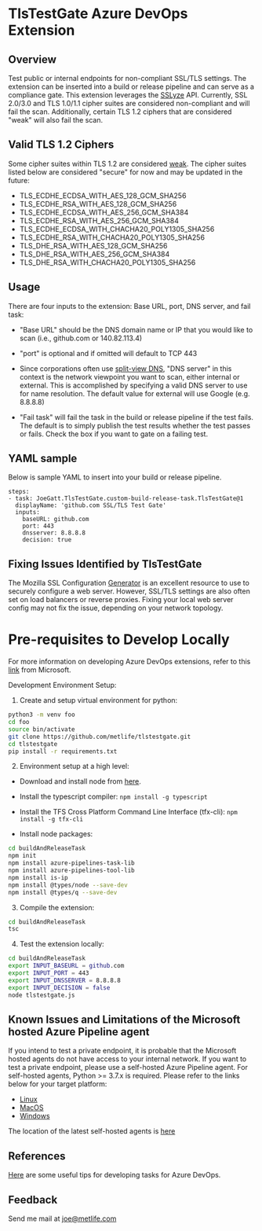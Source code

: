 # TlsTestGate Azure DevOps Extension

## Overview

Test public or internal endpoints for non-compliant SSL/TLS settings. The extension can be inserted into a build or release pipeline and can serve as a compliance gate. This extension leverages the [SSLyze](https://github.com/nabla-c0d3/sslyze) API. Currently, SSL 2.0/3.0 and TLS 1.0/1.1 cipher suites are considered non-compliant and will fail the scan. Additionally, certain TLS 1.2 ciphers that are considered "weak" will also fail the scan.

## Valid TLS 1.2 Ciphers

Some cipher suites within TLS 1.2 are considered [weak](https://blog.qualys.com/product-tech/2019/04/22/zombie-poodle-and-goldendoodle-vulnerabilities#). The cipher suites listed below are considered "secure" for now and may be updated in the future:

* TLS_ECDHE_ECDSA_WITH_AES_128_GCM_SHA256
* TLS_ECDHE_RSA_WITH_AES_128_GCM_SHA256
* TLS_ECDHE_ECDSA_WITH_AES_256_GCM_SHA384
* TLS_ECDHE_RSA_WITH_AES_256_GCM_SHA384
* TLS_ECDHE_ECDSA_WITH_CHACHA20_POLY1305_SHA256
* TLS_ECDHE_RSA_WITH_CHACHA20_POLY1305_SHA256
* TLS_DHE_RSA_WITH_AES_128_GCM_SHA256
* TLS_DHE_RSA_WITH_AES_256_GCM_SHA384
* TLS_DHE_RSA_WITH_CHACHA20_POLY1305_SHA256

## Usage

There are four inputs to the extension: Base URL, port, DNS server, and fail task:

* "Base URL" should be the DNS domain name or IP that you would like to scan (i.e., github.com or 140.82.113.4)

* "port" is optional and if omitted will default to TCP 443

* Since corporations often use [split-view DNS](https://en.wikipedia.org/wiki/Split-horizon_DNS), "DNS server" in this context is the network viewpoint you want to scan, either internal or external. This is accomplished by specifying a valid DNS server to use for name resolution. The default value for external will use Google (e.g. 8.8.8.8)

* "Fail task" will fail the task in the build or release pipeline if the test fails. The default is to simply publish the test results whether the test passes or fails. Check the box if you want to gate on a failing test.

## YAML sample

Below is sample YAML to insert into your build or release pipeline.

```
steps:
- task: JoeGatt.TlsTestGate.custom-build-release-task.TlsTestGate@1
  displayName: 'github.com SSL/TLS Test Gate'
  inputs:
    baseURL: github.com
    port: 443
    dnsserver: 8.8.8.8
    decision: true
```

## Fixing Issues Identified by TlsTestGate

The Mozilla SSL Configuration [Generator](https://ssl-config.mozilla.org/) is an excellent resource to use to securely configure a web server. However, SSL/TLS settings are also often set on load balancers or reverse proxies. Fixing your local web server config may not fix the issue, depending on your network topology.

# Pre-requisites to Develop Locally

For more information on developing Azure DevOps extensions, refer to this [link](https://docs.microsoft.com/en-us/azure/devops/extend/develop/add-build-task?view=azure-devops) from Microsoft.

Development Environment Setup:

1. Create and setup virtual environment for python:
```bash
python3 -m venv foo
cd foo
source bin/activate
git clone https://github.com/metlife/tlstestgate.git
cd tlstestgate
pip install -r requirements.txt
```

2. Environment setup at a high level:

* Download and install node from [here](https://nodejs.org/en/download/).

* Install the typescript compiler: `npm install -g typescript`

* Install the TFS Cross Platform Command Line Interface (tfx-cli): `npm install -g tfx-cli`

* Install node packages:
```bash
cd buildAndReleaseTask
npm init
npm install azure-pipelines-task-lib
npm install azure-pipelines-tool-lib
npm install is-ip
npm install @types/node --save-dev
npm install @types/q --save-dev
```

3. Compile the extension:
```bash
cd buildAndReleaseTask
tsc
```
    
4. Test the extension locally:
```bash
cd buildAndReleaseTask
export INPUT_BASEURL = github.com
export INPUT_PORT = 443
export INPUT_DNSSERVER = 8.8.8.8
export INPUT_DECISION = false
node tlstestgate.js
```

## Known Issues and Limitations of the Microsoft hosted Azure Pipeline agent

If you intend to test a private endpoint, it is probable that the Microsoft hosted agents do not have access to your internal network. If you want to test a private endpoint, please use a self-hosted Azure Pipeline agent. For self-hosted agents, Python >= 3.7.x is required. Please refer to the links below for your target platform:

* [Linux](https://docs.microsoft.com/en-us/azure/devops/pipelines/agents/v2-linux?view=azure-devops)
* [MacOS](https://docs.microsoft.com/en-us/azure/devops/pipelines/agents/v2-osx?view=azure-devops)
* [Windows](https://docs.microsoft.com/en-us/azure/devops/pipelines/agents/v2-windows?view=azure-devops)

The location of the latest self-hosted agents is [here](https://docs.microsoft.com/en-us/azure/devops/pipelines/agents/v2-windows?view=azure-devops)

## References

[Here](https://www.paraesthesia.com/archive/2020/02/25/tips-for-custom-azure-devops-build-tasks/) are some useful tips for developing tasks for Azure DevOps.

## Feedback

Send me mail at joe@metlife.com